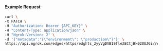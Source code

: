 <!-- Code generated for API Clients. DO NOT EDIT. -->

#### Example Request

```bash
curl \
-X PATCH \
-H "Authorization: Bearer {API_KEY}" \
-H "Content-Type: application/json" \
-H "Ngrok-Version: 2" \
-d '{"metadata":"{\"environment\": \"production\"}"}' \
https://api.ngrok.com/edges/https/edghts_2yyVgDVB19fleZBCtjBk02UUJGi/routes/edghtsrt_2yyVgAWUi7FWPfOzYr5ei70n0xP
```
